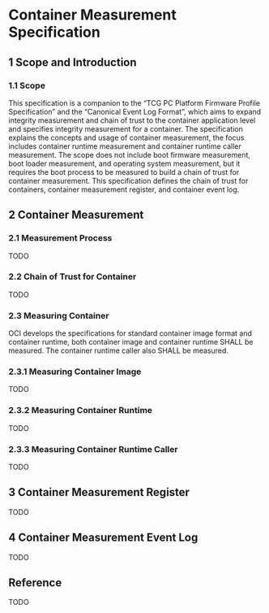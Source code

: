 # Container Measurement Specification
## 1 Scope and Introduction
### 1.1 Scope
This specification is a companion to the “TCG PC Platform Firmware Profile Specification” and the “Canonical Event Log Format”, which aims to expand integrity measurement and chain of trust to the container application level and specifies integrity measurement for a container.
The specification explains the concepts and usage of container measurement, the focus includes container runtime measurement and container runtime caller measurement. The scope does not include boot firmware measurement, boot loader measurement, and operating system measurement, but it requires the boot process to be measured to build a chain of trust for container measurement.
This specification defines the chain of trust for containers, container measurement register, and container event log. 

## 2 Container Measurement
### 2.1 Measurement Process
TODO

### 2.2 Chain of Trust for Container
TODO

### 2.3 Measuring Container
OCI develops the specifications for standard container image format and container runtime, both container image and container runtime SHALL be measured. The container runtime caller also SHALL be measured.

### 2.3.1 Measuring Container Image
TODO

### 2.3.2 Measuring Container Runtime
TODO

### 2.3.3 Measuring Container Runtime Caller
TODO

## 3 Container Measurement Register
TODO

## 4 Container Measurement Event Log
TODO

## Reference
TODO
